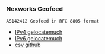 ### Nexworks Geofeed
```
AS142412 Geofeed in RFC 8805 format
```
- [IPv4 gelocatemuch](https://geolocatemuch.com/?resource=103.168.6.0/23)
- [IPv6 gelocatemuch](https://geolocatemuch.com/?resource=2407:7a40::/32)
- [csv github](https://raw.githubusercontent.com/as142412-nexworks/geofeed/main/geofeed.csv)
